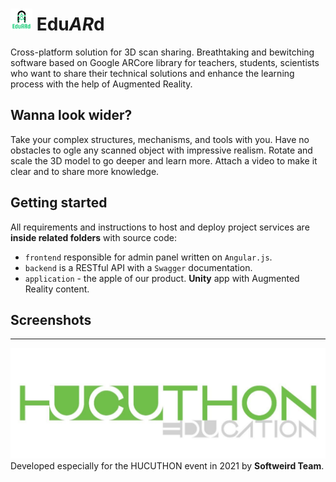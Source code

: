 # <img src='logo.svg' height=35px>  Edu*AR*d 

Cross-platform solution for 3D scan sharing. 
Breathtaking and bewitching software based on Google ARCore library for
teachers, students, scientists who want to share their technical solutions and
enhance the learning process with the help of Augmented Reality.

## Wanna look wider?
Take your complex structures, mechanisms, and tools with you. Have no obstacles
to ogle any scanned object with impressive realism. Rotate and scale the 3D model to
go deeper and learn more. Attach a video to make it clear and to share more knowledge.

## Getting started
All requirements and instructions to host and deploy project services are **inside related
folders** with source code:
- ```frontend``` responsible for admin panel written on ```Angular.js```.
- ```backend``` is a RESTful API with a ```Swagger``` documentation.
- ```application``` - the apple of our product. **Unity** app with Augmented Reality content.

## Screenshots

-----------------
![](assets/photo_2021-04-17_13-41-00%20(2).jpg)
Developed especially for the HUCUTHON event in 2021 by **Softweird Team**.
